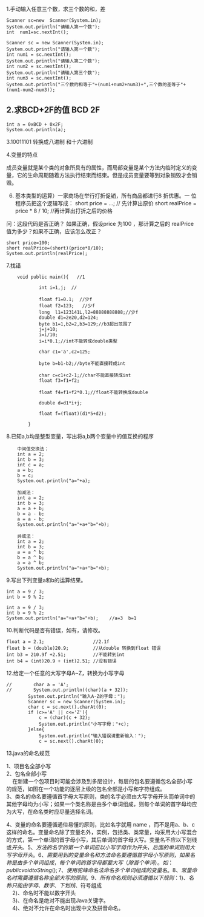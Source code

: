 1.手动输入任意三个数，求三个数的和，差
```
Scanner sc=new  Scanner(System.in);
System.out.println("请输人第一个数");
int  num1=sc.nextInt();

Scanner sc = new Scanner(System.in);
System.out.println("请输人第一个数");
int num1 = sc.nextInt();
System.out.println("请输人第二个数");
int num2 = sc.nextInt();
System.out.println("请输人第三个数");
int num3 = sc.nextInt();
System.out.println("三个数的和等于"+(num1+num2+num3)+",三个数的差等于"+(num1-num2-num3));
```

2.求BCD+2F的值
  BCD
   2F
------
```
int a = 0xBCD + 0x2F;
System.out.println(a);
```

3.10011101  转换成八进制  和十六进制



4.变量的特点

成员变量就是某个类的对象所具有的属性，而局部变量是某个方法内临时定义的变量，它的生命周期随着方法执行结束而结束。但是成员变量要等到对象销毁才会销毁。


6. 基本类型的运算）一家商场在举行打折促销，所有商品都进行8 折优惠。一
位程序员把这个逻辑写成：
short price = ...; // 先计算出原价
short realPrice = price * 8 / 10; //再计算出打折之后的价格

问：这段代码是否正确？
如果正确，假设price  为100 ，那计算之后的
realPrice值为多少？如果不正确，应该怎么改正？
```
short price=100;
short realPrice=(short)(price*8/10);
System.out.println(realPrice);
```
7.找错
```
	void public main(){   //1   

			int i=1,j;  // 

			float f1=0.1;  //少f
			float f2=123;   //少f
			long  l1=123141L,l2=88888888888;//少f
			double d1=2e20,d2=124;
			byte b1=1,b2=2,b3=129;//b3超出范围了
			j=j+10;
			i=i/10;
			i=i*0.1;//int不能转成double类型

			char c1='a',c2=125;

			byte b=b1-b2;//byte不能直接转成int

			char c=c1+c2-1;//char不能直接转成int   
			float f3=f1+f2;

			float f4=f1+f2*0.1;//float不能转换成double

			double d=d1*i+j;

			float f=(float)(d1*5+d2);
	
		}
```
8.已知a,b均是整型变量，写出将a,b两个变量中的值互换的程序
```
	中间值交换法：
	int a = 2;
	int b = 3;
	int c = a;
	a = b;
	b = c;
	System.out.println("a="+a);

	加减法：
	int a = 2;
	int b = 3;
	a = a + b;
	b = a - b;
	a = a - b;
	System.out.println("a="+a+"b="+b);

	异或法：
	int a = 2;
	int b = 3;
	a = a ^ b;
	b = a ^ b;
	a = a ^ b;
	System.out.println("a="+a+"b="+b);
```
9.写出下列变量a和b的运算结果。
```
int a = 9 / 3;
int b = 9 % 2;

int a = 9 / 3;
int b = 9 % 2;
System.out.println("a="+a+"b="+b);    //a=3  b=1
```
10.判断代码是否有错误，如有，请修改。
```
float a = 2.1;					//2.1f
float b = (double)20.9;			//从double 转换到float 错误
int b3 = 210.9f +2.51;			//不能转到int
int b4 = (int)20.9 + (int)2.51;	//没有错误
```
12.给定一个任意的大写字母A~Z，转换为小写字母
```
//        char a = 'A';
//        System.out.println((char)(a + 32));
        System.out.println("输入A-Z的字母：");
        Scanner sc = new Scanner(System.in);
        char c = sc.next().charAt(0);
        if (c>='A' || c<='Z'){
            c = (char)(c + 32);
            System.out.println("小写字母："+c);
        }else{
            System.out.println("输入错误请重新输入：");
            c = sc.next().charAt(0);
```

13.java的命名规范

1、项目名全部小写  
2、包名全部小写  
    在新建一个包项目时可能会涉及到多层设计，每层的包名要遵循包名全部小写的规范，如图在一个功能的逐层上级的包名全部是小写和字符组成。  
3、类名的命名要遵循首字母大写原则，类的名字必须由大写字母开头而单词中的其他字母均为小写；如果一个类名称是由多个单词组成，则每个单词的首字母均应为大写，在命名类时应尽量选择名词。  

4、变量的命名要遵循通俗易懂的原则，比如名字就用 name ，而不是用a、b、c这样的命名。变量命名除了变量名外，实例，包括类、类常量，均采用大小写混合的方式，第一个单词的首字母小写，其后单词的首字母大写。变量名不应以下划线或$开头。  
5、方法的名字的第一个单词应以小写字母作为开头，后面的单词则用大写字母开头。  
6、需要用到的变量命名和方法命名要遵循首字母小写原则，如果名称是由多个单词组成，每个单词的首字母都要大写（除首个单词）。  如：public void toString(){};  
7、使用驼峰命名法命名多个单词组成的变量名。  
8、常量命名时需要遵循名称全部大写的原则。  
9、所有命名规则必须遵循以下规则：  
    1)、名称只能由字母、数字、下划线、$符号组成  
    2)、命名时不能以数字开头  
    3)、在命名是绝对不能出现Java关键字。  
    4)、绝对不允许在命名时出现中文及拼音命名。  
